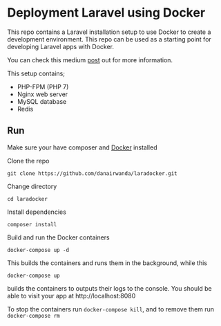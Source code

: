 # Deployment Laravel using Docker
This repo contains a Laravel installation setup to use Docker to create a development environment. This repo can be used as a starting point for developing Laravel apps with Docker.

You can check this medium [post](https://medium.com/@danairwanda/laravel-teknologi-virtualisasi-menggunakan-docker-f263a547a555) out for more information.

This setup contains;

 - PHP-FPM (PHP 7)
 - Nginx web server
 - MySQL database
 - Redis

## Run
Make sure your have composer and [Docker](https://docs.docker.com/) installed

Clone the repo

    git clone https://github.com/danairwanda/laradocker.git

 Change directory

    cd laradocker
  Install dependencies

    composer install
  Build and run the Docker containers

    docker-compose up -d
   This builds the containers and runs them in the background, while this


    docker-compose up
   builds the containers to outputs their logs to the console.
   You should be able to visit your app at http://localhost:8080

To stop the containers run `docker-compose kill`, and to remove them run `docker-compose rm`
